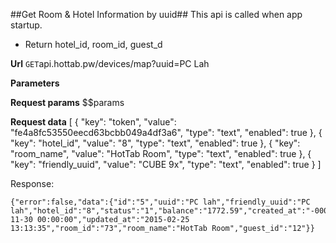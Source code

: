 ##Get Room & Hotel Information by uuid##
This api is called when app startup.

- Return hotel\_id, room\_id, guest_d

**Url**
<code>GET</code>api.hottab.pw/devices/map?uuid=PC Lah


**Parameters**

**Request params**
$$params

**Request data**
[
    {
        "key": "token",
        "value": "fe4a8fc53550eecd63bcbb049a4df3a6",
        "type": "text",
        "enabled": true
    },
    {
        "key": "hotel_id",
        "value": "8",
        "type": "text",
        "enabled": true
    },
    {
        "key": "room_name",
        "value": "HotTab Room",
        "type": "text",
        "enabled": true
    },
    {
        "key": "friendly_uuid",
        "value": "CUBE 9x",
        "type": "text",
        "enabled": true
    }
]


Response:

```
{"error":false,"data":{"id":"5","uuid":"PC lah","friendly_uuid":"PC lah","hotel_id":"8","status":"1","balance":"1772.59","created_at":"-0001-11-30 00:00:00","updated_at":"2015-02-25 13:13:35","room_id":"73","room_name":"HotTab Room","guest_id":"12"}}

```

